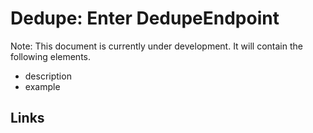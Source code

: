 # Dedupe: Enter DedupeEndpoint

Note: This document is currently under development. It will contain the following elements.

- description
- example

## Links
